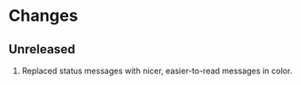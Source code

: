 # Changes

## Unreleased

1.  Replaced status messages with nicer, easier-to-read messages in color.
